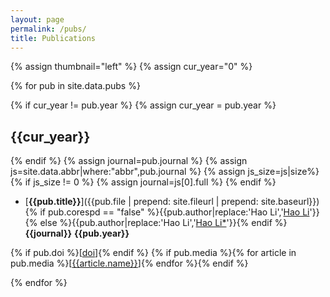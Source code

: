 ```yaml
---
layout: page
permalink: /pubs/
title: Publications
---
```


<!-- ## Publications -->

{% assign thumbnail="left" %}
{% assign cur_year="0" %}

{% for pub in site.data.pubs %}
<!-- {% if pub.image %}
{% include image.html url=pub.image caption="" height="100px" align=thumbnail %}
{% endif %} -->
{% if cur_year != pub.year %}
{% assign cur_year = pub.year %}
## {{cur_year}}
{% endif %}
{% assign journal=pub.journal %}
{% assign js=site.data.abbr|where:"abbr",pub.journal %}
{% assign js_size=js|size%}
{% if js_size != 0 %}
{% assign journal=js[0].full %}
{% endif %}
* [**{{pub.title}}**]({{pub.file | prepend: site.fileurl | prepend: site.baseurl}})<br />
{% if pub.corespd == "false" %}{{pub.author|replace:'Hao Li','<u>Hao Li</u>'}}
{% else %}{{pub.author|replace:'Hao Li','<u>Hao Li*</u>'}}{% endif %}<br />
**{{journal}}** **{{pub.year}}**
<!-- {% if pub.note %} *({{pub.note}})* {% endif %}  -->
{% if pub.doi %}[[doi]({{pub.doi}})]{% endif %}
{% if pub.media %}{% for article in pub.media %}[[{{article.name}}]({{article.url}})]{% endfor %}{% endif %}

{% endfor %}
